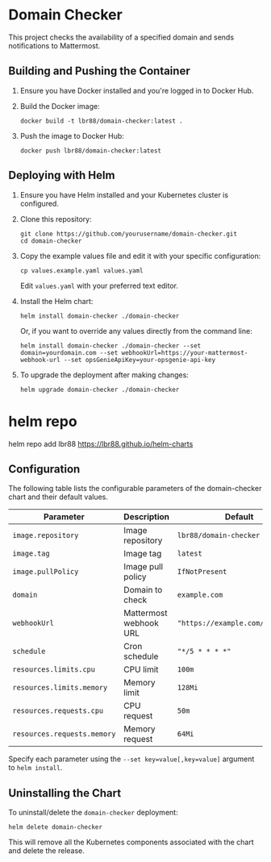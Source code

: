 
# Domain Checker

This project checks the availability of a specified domain and sends notifications to Mattermost.

## Building and Pushing the Container

1. Ensure you have Docker installed and you're logged in to Docker Hub.

2. Build the Docker image:
   ```
   docker build -t lbr88/domain-checker:latest .
   ```

3. Push the image to Docker Hub:
   ```
   docker push lbr88/domain-checker:latest
   ```

## Deploying with Helm

1. Ensure you have Helm installed and your Kubernetes cluster is configured.

2. Clone this repository:
   ```
   git clone https://github.com/yourusername/domain-checker.git
   cd domain-checker
   ```

3. Copy the example values file and edit it with your specific configuration:
   ```
   cp values.example.yaml values.yaml
   ```
   Edit `values.yaml` with your preferred text editor.

4. Install the Helm chart:
   ```
   helm install domain-checker ./domain-checker
   ```

   Or, if you want to override any values directly from the command line:
   ```
   helm install domain-checker ./domain-checker --set domain=yourdomain.com --set webhookUrl=https://your-mattermost-webhook-url --set opsGenieApiKey=your-opsgenie-api-key
   ```

5. To upgrade the deployment after making changes:
   ```
   helm upgrade domain-checker ./domain-checker
   ```
# helm repo
helm repo add lbr88 https://lbr88.github.io/helm-charts

## Configuration

The following table lists the configurable parameters of the domain-checker chart and their default values.

| Parameter                | Description             | Default        |
|--------------------------|-------------------------|----------------|
| `image.repository`       | Image repository        | `lbr88/domain-checker` |
| `image.tag`              | Image tag               | `latest`       |
| `image.pullPolicy`       | Image pull policy       | `IfNotPresent` |
| `domain`                 | Domain to check         | `example.com`       |
| `webhookUrl`             | Mattermost webhook URL  | `"https://example.com/webhook/"`           |
| `schedule`               | Cron schedule           | `"*/5 * * * *"` |
| `resources.limits.cpu`   | CPU limit               | `100m`         |
| `resources.limits.memory`| Memory limit            | `128Mi`        |
| `resources.requests.cpu` | CPU request             | `50m`          |
| `resources.requests.memory`| Memory request        | `64Mi`         |

Specify each parameter using the `--set key=value[,key=value]` argument to `helm install`.

## Uninstalling the Chart

To uninstall/delete the `domain-checker` deployment:

```
helm delete domain-checker
```

This will remove all the Kubernetes components associated with the chart and delete the release.
```